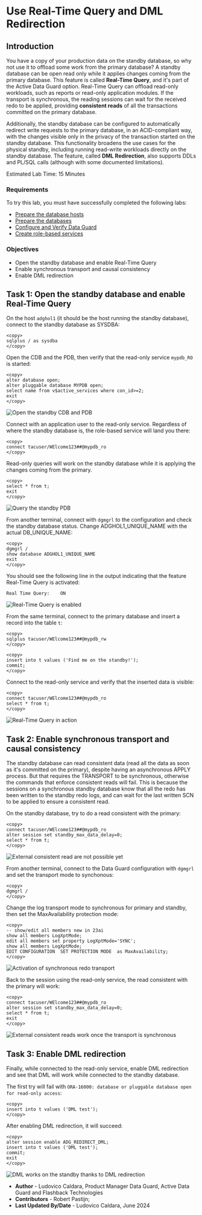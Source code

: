 # Use Real-Time Query and DML Redirection

## Introduction

You have a copy of your production data on the standby database, so why not use it to offload some work from the primary database? 
A standby database can be open read only while it applies changes coming from the primary database. This feature is called **Real-Time Query**, and it's part of the Active Data Guard option.
Real-Time Query can offload read-only workloads, such as reports or read-only application modules. If the transport is synchronous, the reading sessions can wait for the received redo to be applied, providing **consistent reads** of all the transactions committed on the primary database.

Additionally, the standby database can be configured to automatically redirect write requests to the primary database, in an ACID-compliant way, with the changes visible only in the privacy of the transaction started on the standby database.
This functionality broadens the use cases for the physical standby, including running read-write workloads directly on the standby database. The feature, called **DML Redirection**, also supports DDLs and PL/SQL calls (although with some documented limitations).

Estimated Lab Time: 15 Minutes

### Requirements
To try this lab, you must have successfully completed the following labs:
* [Prepare the database hosts](../prepare-host/prepare-host.md)
* [Prepare the databases](../prepare-db/prepare-db.md)
* [Configure and Verify Data Guard](../configure-dg/configure-dg.md)
* [Create role-based services](../create-services/create-services.md)

### Objectives
* Open the standby database and enable Real-Time Query
* Enable synchronous transport and causal consistency
* Enable DML redirection

## Task 1: Open the standby database and enable Real-Time Query

On the host `adghol1` (it should be the host running the standby database), connect to the standby database as SYSDBA:
```
<copy>
sqlplus / as sysdba
</copy>
```

Open the CDB and the PDB, then verify that the read-only service `mypdb_RO` is started:
```
<copy>
alter database open;
alter pluggable database MYPDB open;
select name from v$active_services where con_id>=2;
exit
</copy>
```

![Open the standby CDB and PDB](images/open-standby.png)

Connect with an application user to the read-only service. Regardless of where the standby database is, the role-based service will land you there:
```
<copy>
connect tacuser/WElcome123##@mypdb_ro
</copy>
```

Read-only queries will work on the standby database while it is applying the changes coming from the primary.
```
<copy>
select * from t;
exit
</copy>
```

![Query the standby PDB](images/query-standby.png)

From another terminal, connect with `dgmgrl` to the configuration and check the standby database status. Change ADGHOL1_UNIQUE_NAME with the actual DB_UNIQUE_NAME:
```
<copy>
dgmgrl /
show database ADGHOL1_UNIQUE_NAME
exit
</copy>
```

You should see the following line in the output indicating that the feature Real-Time Query is activated:
```
Real Time Query:    ON
```

![Real-Time Query is enabled](images/real-time-query-on.png)

From the same terminal, connect to the primary database and insert a record into the table `t`:
```
<copy>
sqlplus tacuser/WElcome123##@mypdb_rw
</copy>
```
```
<copy>
insert into t values ('Find me on the standby!');
commit;
</copy>
```

Connect to the read-only service and verify that the inserted data is visible:
```
<copy>
connect tacuser/WElcome123##@mypdb_ro
select * from t;
</copy>
```

![Real-Time Query in action](images/real-time-query.png)

## Task 2: Enable synchronous transport and causal consistency
The standby database can read consistent data (read all the data as soon as it's committed on the primary), despite having an asynchronous APPLY process. But that requires the TRANSPORT to be synchronous, otherwise the commands that enforce consistent reads will fail. This is because the sessions on a synchronous standby database know that all the redo has been written to the standby redo logs, and can wait for the last written SCN to be applied to ensure a consistent read.

On the standby database, try to do a read consistent with the primary:
```
<copy>
connect tacuser/WElcome123##@mypdb_ro
alter session set standby_max_data_delay=0;
select * from t;
</copy>
```

![External consistent read are not possible yet](images/no-external-consistency.png)

From another terminal, connect to the Data Guard configuration with `dgmgrl` and set the transport mode to synchonous:

```
<copy>
dgmgrl /
</copy>
```

Change the log transport mode to synchronous for primary and standby, then set the MaxAvailability protection mode:
```
<copy>
-- show/edit all members new in 23ai
show all members LogXptMode;
edit all members set property LogXptMode='SYNC';
show all members LogXptMode;
EDIT CONFIGURATION  SET PROTECTION MODE  as MaxAvailability;
</copy>
```

![Activation of synchronous redo transport](images/sync-transport.png)

Back to the session using the read-only service, the read consistent with the primary will work:
```
<copy>
connect tacuser/WElcome123##@mypdb_ro
alter session set standby_max_data_delay=0;
select * from t;
exit
</copy>
```

![External consistent reads work once the transport is synchronous](images/external-consistency.png)

## Task 3: Enable DML redirection
Finally, while connected to the read-only service, enable DML redirection and see that DML will work while connected to the standby database.

The first try will fail with
`ORA-16000: database or pluggable database open for read-only access`:
```
<copy>
insert into t values ('DML test');
</copy>
```

After enabling DML redirection, it will succeed:
```
<copy>
alter session enable ADG_REDIRECT_DML;
insert into t values ('DML test');
commit;
exit
</copy>
```

![DML works on the standby thanks to DML redirection](images/dml-redirection.png)

- **Author** - Ludovico Caldara, Product Manager Data Guard, Active Data Guard and Flashback Technologies
- **Contributors** - Robert Pastijn;
- **Last Updated By/Date** -  Ludovico Caldara, June 2024
